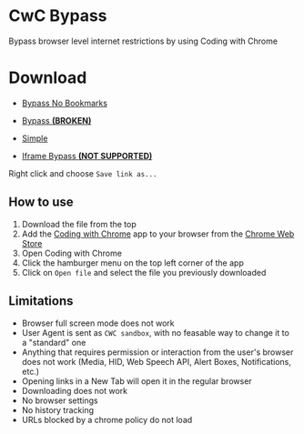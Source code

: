 # CwC Bypass

Bypass browser level internet restrictions by using Coding with Chrome

# Download

- [Bypass No Bookmarks](https://github.com/lebestnoob/cwc-bypass/raw/main/bypass-nobookmarks.html)

- [Bypass **(BROKEN)**](https://github.com/lebestnoob/cwc-bypass/raw/main/bypass.html)
  
- [Simple](https://github.com/lebestnoob/cwc-bypass/raw/main/simple.html)

- [Iframe Bypass **(NOT SUPPORTED)**](https://github.com/lebestnoob/cwc-bypass/raw/main/bypass-iframe.html)

Right click and choose `Save link as...`

## How to use

1. Download the file from the top
2. Add the [Coding with Chrome](https://chrome.google.com/webstore/detail/coding-with-chrome/becloognjehhioodmnimnehjcibkloed) app to your browser from the [Chrome Web Store](https://chrome.google.com/webstore)
3. Open Coding with Chrome
4. Click the hamburger menu on the top left corner of the app
5. Click on `Open file` and select the file you previously downloaded

## Limitations

- Browser full screen mode does not work
- User Agent is sent as `CWC sandbox`, with no feasable way to change it to a "standard" one
- Anything that requires permission or interaction from the user's browser does not work (Media, HID, Web Speech API, Alert Boxes, Notifications, etc.)
- Opening links in a New Tab will open it in the regular browser
- Downloading does not work
- No browser settings
- No history tracking
- URLs blocked by a chrome policy do not load
